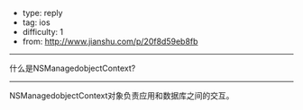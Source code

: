 - type: reply
- tag: ios
- difficulty:  1
- from: http://www.jianshu.com/p/20f8d59eb8fb

--------

什么是NSManagedobjectContext?

---------

NSManagedobjectContext对象负责应用和数据库之间的交互。
